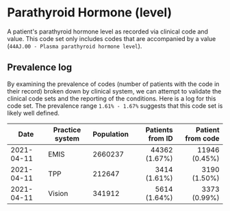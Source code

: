 # Parathyroid Hormone (level)

A patient's parathyroid hormone level as recorded via clinical code and value. This code set only includes codes that are accompanied by a value (`44AJ.00 - Plasma parathyroid hormone level`).

## Prevalence log

By examining the prevalence of codes (number of patients with the code in their record) broken down by clinical system, we can attempt to validate the clinical code sets and the reporting of the conditions. Here is a log for this code set. The prevalence range `1.61% - 1.67%` suggests that this code set is likely well defined.

| Date       | Practice system | Population | Patients from ID | Patient from code |
| ---------- | --------------- | ---------- | ---------------: | ----------------: |
| 2021-04-11 | EMIS            | 2660237    |    44362 (1.67%) |     11946 (0.45%) |
| 2021-04-11 | TPP             | 212647     |     3414 (1.61%) |      3190 (1.50%) |
| 2021-04-11 | Vision          | 341912     |     5614 (1.64%) |      3373 (0.99%) |
